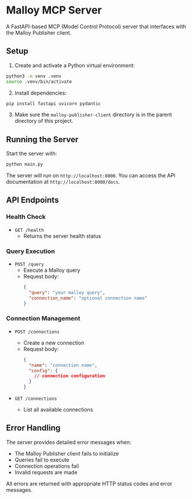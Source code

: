 # Malloy MCP Server

A FastAPI-based MCP (Model Control Protocol) server that interfaces with the Malloy Publisher client.

## Setup

1. Create and activate a Python virtual environment:
```bash
python3 -m venv .venv
source .venv/bin/activate
```

2. Install dependencies:
```bash
pip install fastapi uvicorn pydantic
```

3. Make sure the `malloy-publisher-client` directory is in the parent directory of this project.

## Running the Server

Start the server with:
```bash
python main.py
```

The server will run on `http://localhost:8000`. You can access the API documentation at `http://localhost:8000/docs`.

## API Endpoints

### Health Check
- `GET /health`
  - Returns the server health status

### Query Execution
- `POST /query`
  - Execute a Malloy query
  - Request body:
    ```json
    {
      "query": "your malloy query",
      "connection_name": "optional connection name"
    }
    ```

### Connection Management
- `POST /connections`
  - Create a new connection
  - Request body:
    ```json
    {
      "name": "connection name",
      "config": {
        // connection configuration
      }
    }
    ```

- `GET /connections`
  - List all available connections

## Error Handling

The server provides detailed error messages when:
- The Malloy Publisher client fails to initialize
- Queries fail to execute
- Connection operations fail
- Invalid requests are made

All errors are returned with appropriate HTTP status codes and error messages. 